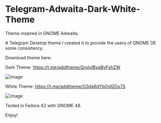 # Telegram-Adwaita-Dark-White-Theme
Theme inspired in GNOME Adwaita.

A Telegram Desktop theme I created it to provide the users of GNOME DE some consistency.

Download theme here:

Dark Theme: https://t.me/addtheme/QrpIxlBsgByFshZW

![image](https://github.com/user-attachments/assets/3bbee664-d038-4ada-b7b2-2e2989be2a41)

White Theme: https://t.me/addtheme/O3de6dYbOdlZOx7S

![image](https://github.com/user-attachments/assets/fce7184d-3aa3-4015-9a83-24f50a1c0f1e)

Tested in Fedora 42 with GNOME 48.

Enjoy!
